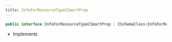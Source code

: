 ```yaml
---
title: InfoForResourceTypeCSmartProp
---
```


```csharp
public interface InfoForResourceTypeCSmartProp : ISchemaClass<InfoForResourceTypeCSmartProp>, ISchemaField, ISchemaClass, INativeHandle
```

- Implements


